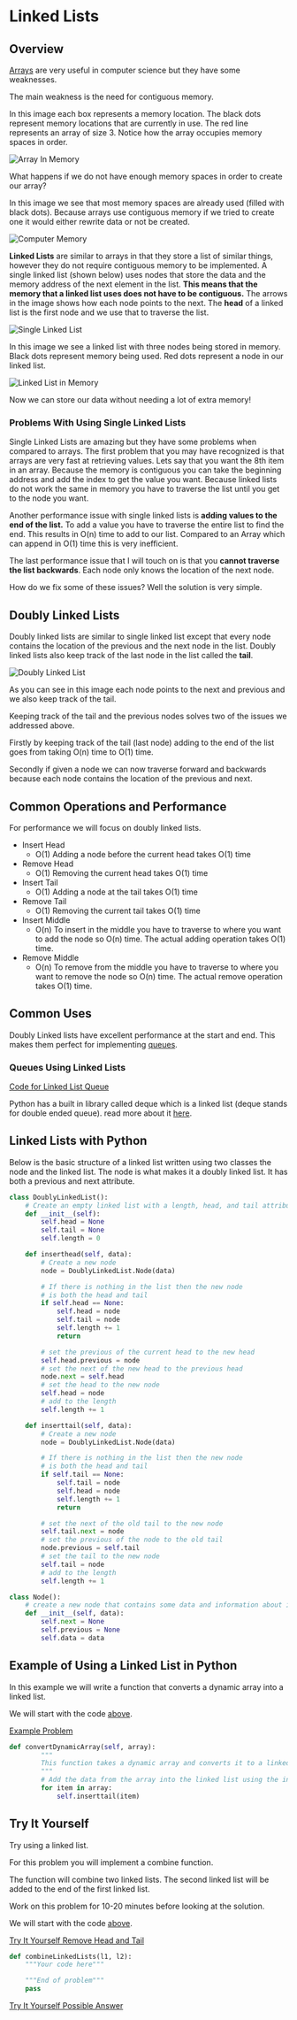 # Linked Lists

## Overview
[Arrays](https://www.geeksforgeeks.org/introduction-to-arrays/) are very useful in computer science but they have some weaknesses. 

The main weakness is the need for contiguous memory. 

In this image each box represents a memory location. The black dots represent memory locations that are currently in use.
The red line represents an array of size 3. Notice how the array occupies memory spaces in order.

![Array In Memory](resources/computermemoryarray.png)

What happens if we do not have enough memory spaces in order to create our array? 

In this image we see that most memory spaces are already used (filled with black dots). Because arrays use contiguous memory if we tried to create one it would either rewrite data or not be created.

![Computer Memory](resources/computermemorynoarray.png)

**Linked Lists** are similar to arrays in that they store a list of similar things, however they do not require contiguous memory to be implemented. A single linked list (shown below) uses nodes that store the data and the memory address of the next element in the list. **This means that the memory that a linked list uses does not have to be contiguous.** The arrows in the image shows how each node points to the next. The **head** of a linked list is the first node and we use that to traverse the list.

![Single Linked List](resources/singlelinkedlistfinal.png)


In this image we see a linked list with three nodes being stored in memory. Black dots represent memory being used. Red dots represent a node in our linked list.

![Linked List in Memory](resources/computermemorylinkedlist.png)

Now we can store our data without needing a lot of extra memory!

### Problems With Using Single Linked Lists
Single Linked Lists are amazing but they have some problems when compared to arrays. The first problem that you may have recognized is that arrays are very fast at retrieving values. Lets say that you want the 8th item in an array. Because the memory is contiguous you can take the beginning address and add the index to get the value you want. Because linked lists do not work the same in memory you have to traverse the list until you get to the node you want.

Another performance issue with single linked lists is **adding values to the end of the list.** To add a value you have to traverse the entire list to find the end. This results in O(n) time to add to our list. Compared to an Array which can append in O(1) time this is very inefficient. 

The last performance issue that I will touch on is that you **cannot traverse the list backwards**. Each node only knows the location of the next node.

How do we fix some of these issues? Well the solution is very simple.

## Doubly Linked Lists
Doubly linked lists are similar to single linked list except that every node contains the location of the previous and the next node in the list. Doubly linked lists also keep track of the last node in the list called the **tail**.

![Doubly Linked List](resources/doublylinkedlistfinal.png)

As you can see in this image each node points to the next and previous and we also keep track of the tail.

Keeping track of the tail and the previous nodes solves two of the issues we addressed above.

Firstly by keeping track of the tail (last node) adding to the end of the list goes from taking O(n) time to O(1) time. 

Secondly if given a node we can now traverse forward and backwards because each node contains the location of the previous and next.

## Common Operations and Performance
For performance we will focus on doubly linked lists.
* Insert Head
    * O(1) Adding a node before the current head takes O(1) time
* Remove Head
    * O(1) Removing the current head takes O(1) time
* Insert Tail
    * O(1) Adding a node at the tail takes O(1) time
* Remove Tail
    * O(1) Removing the current tail takes O(1) time
* Insert Middle
    * O(n) To insert in the middle you have to traverse to where you want to add the node so O(n) time. The actual adding operation takes O(1) time.
* Remove Middle
    * O(n) To remove from the middle you have to traverse to where you want to remove the node so O(n) time. The actual remove operation takes O(1) time.

## Common Uses
Doubly Linked lists have excellent performance at the start and end. This makes them perfect for implementing [queues](1-Queue.md#queues).
### Queues Using Linked Lists
[Code for Linked List Queue](1-Queue.md#using-a-linked-list)

Python has a built in library called deque which is a linked list (deque stands for double ended queue). read more about it [here](https://www.geeksforgeeks.org/deque-in-python/).

## Linked Lists with Python
Below is the basic structure of a linked list written using two classes the node and the linked list. The node is what makes it a doubly linked list. It has both a previous and next attribute.

```python
class DoublyLinkedList():
    # Create an empty linked list with a length, head, and tail attribute
    def __init__(self):
        self.head = None
        self.tail = None
        self.length = 0

    def inserthead(self, data):
        # Create a new node
        node = DoublyLinkedList.Node(data)

        # If there is nothing in the list then the new node 
        # is both the head and tail
        if self.head == None:
            self.head = node
            self.tail = node
            self.length += 1
            return

        # set the previous of the current head to the new head
        self.head.previous = node
        # set the next of the new head to the previous head
        node.next = self.head
        # set the head to the new node
        self.head = node
        # add to the length
        self.length += 1

    def inserttail(self, data):
        # Create a new node
        node = DoublyLinkedList.Node(data)

        # If there is nothing in the list then the new node 
        # is both the head and tail
        if self.tail == None:
            self.tail = node
            self.head = node
            self.length += 1
            return

        # set the next of the old tail to the new node
        self.tail.next = node
        # set the previous of the node to the old tail
        node.previous = self.tail
        # set the tail to the new node
        self.tail = node
        # add to the length
        self.length += 1

class Node():
    # create a new node that contains some data and information about its neighbors in the list
    def __init__(self, data):
        self.next = None
        self.previous = None
        self.data = data
```
## Example of Using a Linked List in Python
In this example we will write a function that converts a dynamic array into a linked list.

We will start with the code [above](#linked-lists-with-python).

[Example Problem](code/examplelinkedlist.py)
```python
def convertDynamicArray(self, array):
        """
        This function takes a dynamic array and converts it to a linked list
        """
        # Add the data from the array into the linked list using the insert tail function
        for item in array:
            self.inserttail(item)
```

## Try It Yourself

Try using a linked list.

For this problem you will implement a combine function.

The function will combine two linked lists. The second linked list will be added to the end of the first linked list.

Work on this problem for 10-20 minutes before looking at the solution.

We will start with the code [above](#linked-lists-with-python).

[Try It Yourself Remove Head and Tail](code/trylinkedlists.py)

```python
def combineLinkedLists(l1, l2):
    """Your code here"""

    """End of problem"""
    pass
```

[Try It Yourself Possible Answer](solutions/trylinkedlistssolution.py)
